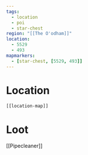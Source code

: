 ```yaml
---
tags:
  - location
  - poi
  - star-chest
region: "[[The O'odham]]"
location:
  - 5529
  - 493
mapmarkers:
  - [star-chest, [5529, 493]]
---
```

# Location
```meta-bind-embed
[[location-map]]
```
# Loot
[[Pipecleaner]]